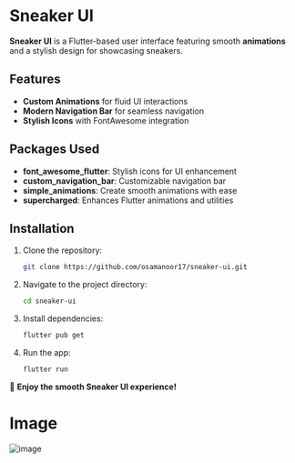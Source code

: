 # Sneaker UI  

**Sneaker UI** is a Flutter-based user interface featuring smooth **animations** and a stylish design for showcasing sneakers.  

## Features  
- **Custom Animations** for fluid UI interactions  
- **Modern Navigation Bar** for seamless navigation  
- **Stylish Icons** with FontAwesome integration  

## Packages Used  
- **font_awesome_flutter**: Stylish icons for UI enhancement  
- **custom_navigation_bar**: Customizable navigation bar  
- **simple_animations**: Create smooth animations with ease  
- **supercharged**: Enhances Flutter animations and utilities  

## Installation  
1. Clone the repository:  
   ```bash
   git clone https://github.com/osamanoor17/sneaker-ui.git
   ```  
2. Navigate to the project directory:  
   ```bash
   cd sneaker-ui
   ```  
3. Install dependencies:  
   ```bash
   flutter pub get
   ```  
4. Run the app:  
   ```bash
   flutter run
   ```  

🚀 **Enjoy the smooth Sneaker UI experience!**

# Image
![image](https://github.com/Meizzosama/Sneaker-UI/assets/100303780/97c7178e-3ec6-47e4-acb7-31acb91814fc)
